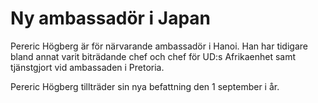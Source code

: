 # Ny ambassadör i Japan

Pereric Högberg är för närvarande ambassadör i Hanoi. Han har tidigare bland annat varit biträdande chef och chef för UD:s Afrikaenhet samt tjänstgjort vid ambassaden i Pretoria.

Pereric Högberg tillträder sin nya befattning den 1 september i år.
